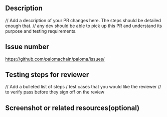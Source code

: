 ## Description
// Add a description of your PR changes here. The steps should be detailed enough that.
// any dev should be able to pick up this PR and understand its purpose and testing requirements.


## Issue number
https://github.com/palomachain/paloma/issues/<ticket>


## Testing steps for reviewer
// Add a bulleted list of steps / test cases that you would like the reviewer
// to verify pass before they sign off on the review


## Screenshot or related resources(optional)


